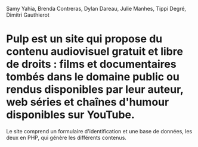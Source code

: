 Samy Yahia, Brenda Contreras, Dylan Dareau, Julie Manhes, Tippi Degré, Dimitri Gauthierot

# Pulp est un site qui propose du contenu audiovisuel gratuit et libre de droits : films et documentaires tombés dans le domaine public ou rendus disponibles par leur auteur, web séries et chaînes d'humour disponibles sur YouTube. 
Le site comprend un formulaire d'identification et une base de données, les deux en PHP, qui génère les différents contenus.


